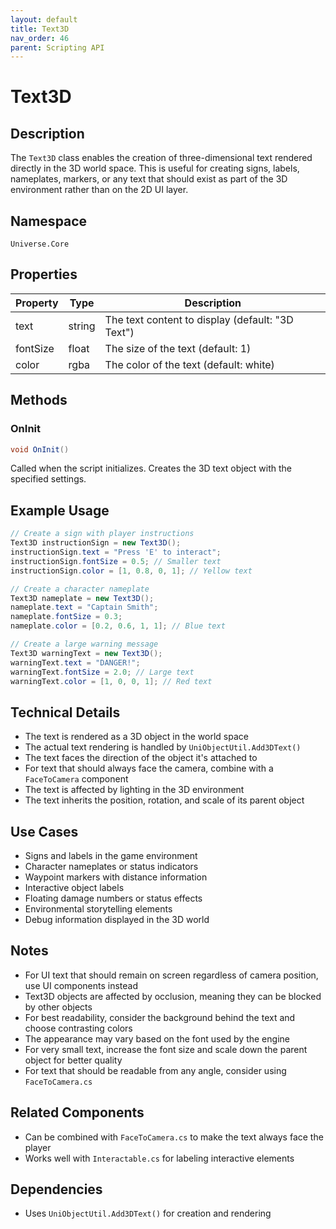 ```yaml
---
layout: default
title: Text3D
nav_order: 46
parent: Scripting API
---
```

# Text3D

## Description
The `Text3D` class enables the creation of three-dimensional text rendered directly in the 3D world space. This is useful for creating signs, labels, nameplates, markers, or any text that should exist as part of the 3D environment rather than on the 2D UI layer.

## Namespace
`Universe.Core`

## Properties
| Property | Type | Description |
|----------|------|-------------|
| text | string | The text content to display (default: "3D Text") |
| fontSize | float | The size of the text (default: 1) |
| color | rgba | The color of the text (default: white) |

## Methods

### OnInit
```csharp
void OnInit()
```
Called when the script initializes. Creates the 3D text object with the specified settings.

## Example Usage
```csharp
// Create a sign with player instructions
Text3D instructionSign = new Text3D();
instructionSign.text = "Press 'E' to interact";
instructionSign.fontSize = 0.5; // Smaller text
instructionSign.color = [1, 0.8, 0, 1]; // Yellow text

// Create a character nameplate
Text3D nameplate = new Text3D();
nameplate.text = "Captain Smith";
nameplate.fontSize = 0.3;
nameplate.color = [0.2, 0.6, 1, 1]; // Blue text

// Create a large warning message
Text3D warningText = new Text3D();
warningText.text = "DANGER!";
warningText.fontSize = 2.0; // Large text
warningText.color = [1, 0, 0, 1]; // Red text
```

## Technical Details
- The text is rendered as a 3D object in the world space
- The actual text rendering is handled by `UniObjectUtil.Add3DText()`
- The text faces the direction of the object it's attached to
- For text that should always face the camera, combine with a `FaceToCamera` component
- The text is affected by lighting in the 3D environment
- The text inherits the position, rotation, and scale of its parent object

## Use Cases
- Signs and labels in the game environment
- Character nameplates or status indicators
- Waypoint markers with distance information
- Interactive object labels
- Floating damage numbers or status effects
- Environmental storytelling elements
- Debug information displayed in the 3D world

## Notes
- For UI text that should remain on screen regardless of camera position, use UI components instead
- Text3D objects are affected by occlusion, meaning they can be blocked by other objects
- For best readability, consider the background behind the text and choose contrasting colors
- The appearance may vary based on the font used by the engine
- For very small text, increase the font size and scale down the parent object for better quality
- For text that should be readable from any angle, consider using `FaceToCamera.cs`

## Related Components
- Can be combined with `FaceToCamera.cs` to make the text always face the player
- Works well with `Interactable.cs` for labeling interactive elements

## Dependencies
- Uses `UniObjectUtil.Add3DText()` for creation and rendering
